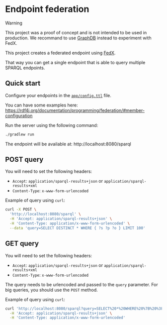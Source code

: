 # Endpoint federation

> [!WARNING]
> This project was a proof of concept and is not intended to be used in production.
> We recommand to use [GraphDB](https://graphdb.ontotext.com/) instead to experiment with FedX.

This project creates a federated endpoint using [FedX](https://rdf4j.org/documentation/programming/federation/).

That way you can get a single endpoint that is able to query multiple SPARQL endpoints.

## Quick start

Configure your endpoints in the [`app/config.ttl`](./app/config.ttl) file.

You can have some examples here: https://rdf4j.org/documentation/programming/federation/#member-configuration

Run the server using the following command:

```sh
./gradlew run
```

The endpoint will be available at: http://localhost:8080/sparql

## POST query

You will need to set the following headers:

- `Accept`: `application/sparql-results+json` or `application/sparql-results+xml`
- `Content-Type`: `x-www-form-urlencoded`

Example of query using `curl`:

```sh
curl -X POST \
  'http://localhost:8080/sparql' \
  -H 'Accept: application/sparql-results+json' \
  -H 'Content-Type: application/x-www-form-urlencoded' \
  --data 'query=SELECT DISTINCT * WHERE { ?s ?p ?o } LIMIT 100'
```

## GET query

You will need to set the following headers:

- `Accept`: `application/sparql-results+json` or `application/sparql-results+xml`
- `Content-Type`: `x-www-form-urlencoded`

The query needs to be urlencoded and passed to the `query` parameter.
For big queries, you should use the `POST` method.

Example of query using `curl`:

```sh
curl 'http://localhost:8080/sparql?query=SELECT%20*%20WHERE%20%7B%20%3Fs%20%3Fp%20%3Fo%20%7D%20LIMIT%2010' \
  -H 'Accept: application/sparql-results+json' \
  -H 'Content-Type: application/x-www-form-urlencoded'
```
